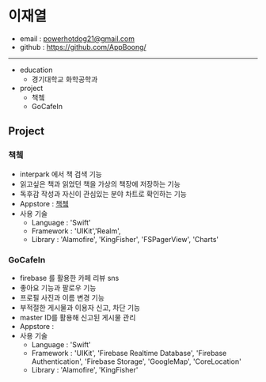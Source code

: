 # 이재열
* email : powerhotdog21@gmail.com
* github : https://github.com/AppBoong/
---
* education
  * 경기대학교 화학공학과
* project
  * 책쳌
  * GoCafeIn

## Project
### 책쳌
* interpark 에서 책 검색 기능
* 읽고싶은 책과 읽었던 책을 가상의 책장에 저장하는 기능
* 독후감 작성과 자신이 관심있는 분야 차트로 확인하는 기능
* Appstore : [책쳌](https://apps.apple.com/kr/app/%EC%B1%85%EC%B3%8C-%EB%82%B4-%EC%86%90%EC%95%88%EC%97%90-%EC%9E%91%EC%9D%80-%EC%B1%85%EC%9E%A5/id1516136297)
* 사용 기술
  * Language : 'Swift'
  * Framework : 'UIKit','Realm', 
  * Library : 'Alamofire', 'KingFisher', 'FSPagerView', 'Charts' 
### GoCafeIn
* firebase 를 활용한 카페 리뷰 sns
* 좋아요 기능과 팔로우 기능
* 프로필 사진과 이름 변경 기능
* 부적절한 게시물과 이용자 신고, 차단 기능
* master ID를 활용해 신고된 게시물 관리
* Appstore : 
* 사용 기술
  * Language : 'Swift'
  * Framework : 'UIKit', 'Firebase Realtime Database', 'Firebase Authentication', 'Firebase Storage', 'GoogleMap', 'CoreLocation'
  * Library : 'Alamofire', 'KingFisher'
  
